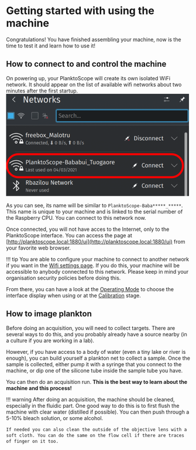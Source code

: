 # Getting started with using the machine
Congratulations! You have finished assembling your machine, now is the time to test it and learn how to use it!


## How to connect to and control the machine
On powering up, your PlanktoScope will create its own isolated WiFi network. It should appear on the list of available wifi networks about two minutes after the first startup.
![network list](getting_started/wifi.webp)

As you can see, its name will be similar to `PlanktoScope-Baba*****_*****`. This name is unique to your machine and is linked to the serial number of the Raspberry CPU. You can connect to this network now.

Once connected, you will not have acces to the Internet, only to the PlanktoScope interface. You can access the page at [http://planktoscope.local:1880/ui](http://planktoscope.local:1880/ui) from your favorite web browser.

!!! tip
    You are able to configure your machine to connect to another network if you want in the [Wifi settings page](expert_mode.md#wifi). If you do this, your machine will be accessible to anybody connected to this network. Please keep in mind your organisation security policies before doing this.


From there, you can have a look at the [Operating Mode](operating_mode.md) to choose the interface display when using or at the [Calibration](calibration.md) stage.


## How to image plankton
Before doing an acquisition, you will need to collect targets. There are several ways to do this, and you probably already have a source nearby (in a culture if you are working in a lab).

However, if you have access to a body of water (even a tiny lake or river is enough), you can build yourself a plankton net to collect a sample. Once the sample is collected, either pump it with a syringe that you connect to the machine, or dip one of the silicone tube inside the sample tube you have.

You can then do an acquisition run. **This is the best way to learn about the machine and this process!**

!!! warning
    After doing an acquisition, the machine should be cleaned, especially in the fluidic part. One good way to do this is to first flush the machine with clear water (distilled if possible). You can then push through a 5-10% bleach solution, or some alcohol.

    If needed you can also clean the outside of the objective lens with a soft cloth. You can do the same on the flow cell if there are traces of finger on it too.


